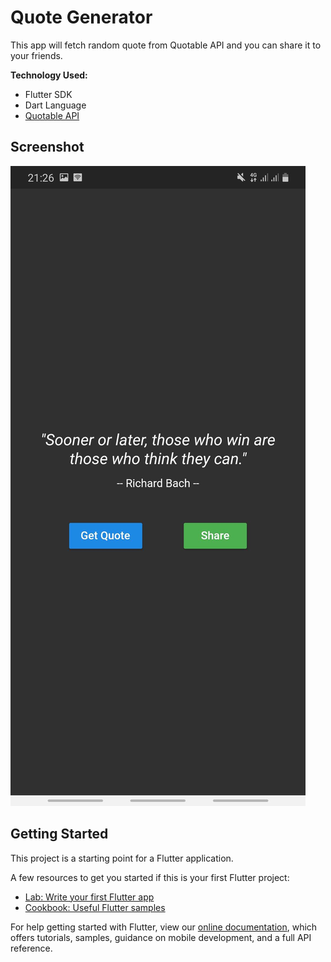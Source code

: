 # Quote Generator

This app will fetch random quote from Quotable API and you can share it to your friends.

**Technology Used:**

- Flutter SDK
- Dart Language
- [Quotable API](https://github.com/lukePeavey/quotable)

## Screenshot

![screenshot](quote_img1.jpg)

## Getting Started

This project is a starting point for a Flutter application.

A few resources to get you started if this is your first Flutter project:

- [Lab: Write your first Flutter app](https://flutter.dev/docs/get-started/codelab)
- [Cookbook: Useful Flutter samples](https://flutter.dev/docs/cookbook)

For help getting started with Flutter, view our
[online documentation](https://flutter.dev/docs), which offers tutorials,
samples, guidance on mobile development, and a full API reference.
